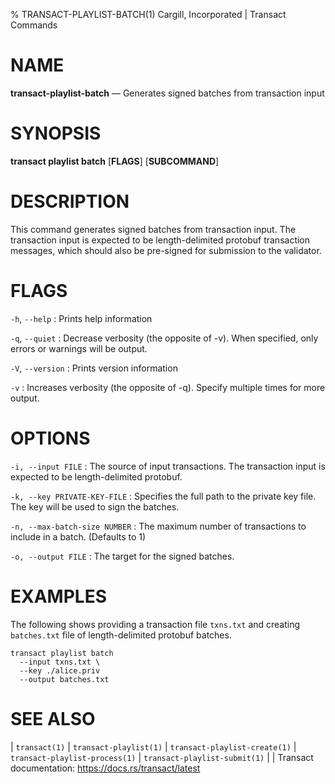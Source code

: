 % TRANSACT-PLAYLIST-BATCH(1) Cargill, Incorporated | Transact Commands
<!--
  Copyright 2018-2021 Cargill Incorporated
  Licensed under Creative Commons Attribution 4.0 International License
  https://creativecommons.org/licenses/by/4.0/
-->

NAME
====

**transact-playlist-batch** — Generates signed batches from transaction input

SYNOPSIS
========
**transact playlist batch** \[**FLAGS**\] \[**SUBCOMMAND**\]

DESCRIPTION
===========
This command generates signed batches from transaction input. The transaction
input is expected to be length-delimited protobuf transaction messages, which
should also be pre-signed for submission to the validator.

FLAGS
=====
`-h`, `--help`
: Prints help information

`-q`, `--quiet`
: Decrease verbosity (the opposite of -v). When specified, only errors or
  warnings will be output.

`-V`, `--version`
: Prints version information

`-v`
: Increases verbosity (the opposite of -q). Specify multiple times for more
  output.

OPTIONS
=======
`-i, --input FILE`
: The source of input transactions. The transaction input is expected to be
  length-delimited protobuf.

`-k, --key PRIVATE-KEY-FILE`
: Specifies the full path to the private key file. The key will be used to
  sign the batches.

`-n, --max-batch-size NUMBER`
: The maximum number of transactions to include in a batch. (Defaults to 1)

`-o, --output FILE`
: The target for the signed batches.


EXAMPLES
========
The following shows providing a transaction file `txns.txt` and creating
`batches.txt` file of length-delimited protobuf batches.

```
transact playlist batch
  --input txns.txt \
  --key ./alice.priv
  --output batches.txt
```


SEE ALSO
========
| `transact(1)`
| `transact-playlist(1)`
| `transact-playlist-create(1)`
| `transact-playlist-process(1)`
| `transact-playlist-submit(1)`
|
| Transact documentation: https://docs.rs/transact/latest
